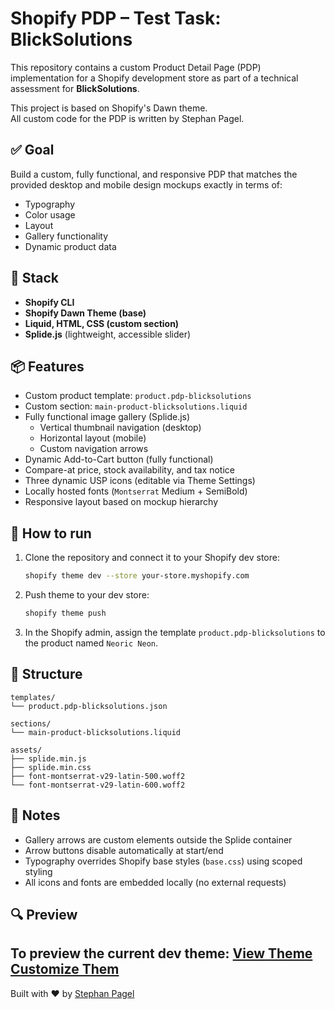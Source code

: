 # Shopify PDP – Test Task: BlickSolutions

This repository contains a custom Product Detail Page (PDP) implementation for a Shopify development store as part of a technical assessment for **BlickSolutions**.

This project is based on Shopify's Dawn theme.  
All custom code for the PDP is written by Stephan Pagel.


## ✅ Goal

Build a custom, fully functional, and responsive PDP that matches the provided desktop and mobile design mockups exactly in terms of:

- Typography
- Color usage
- Layout
- Gallery functionality
- Dynamic product data

## 🧰 Stack

- **Shopify CLI**
- **Shopify Dawn Theme (base)**
- **Liquid, HTML, CSS (custom section)**
- **Splide.js** (lightweight, accessible slider)

## 📦 Features

- Custom product template: `product.pdp-blicksolutions`
- Custom section: `main-product-blicksolutions.liquid`
- Fully functional image gallery (Splide.js)
  - Vertical thumbnail navigation (desktop)
  - Horizontal layout (mobile)
  - Custom navigation arrows
- Dynamic Add-to-Cart button (fully functional)
- Compare-at price, stock availability, and tax notice
- Three dynamic USP icons (editable via Theme Settings)
- Locally hosted fonts (`Montserrat` Medium + SemiBold)
- Responsive layout based on mockup hierarchy

## 🚀 How to run

1. Clone the repository and connect it to your Shopify dev store:
   ```bash
   shopify theme dev --store your-store.myshopify.com
   ```

2. Push theme to your dev store:
   ```bash
   shopify theme push
   ```

3. In the Shopify admin, assign the template `product.pdp-blicksolutions` to the product named `Neoric Neon`.

## 📁 Structure

```plaintext
templates/
└── product.pdp-blicksolutions.json

sections/
└── main-product-blicksolutions.liquid

assets/
├── splide.min.js
├── splide.min.css
├── font-montserrat-v29-latin-500.woff2
└── font-montserrat-v29-latin-600.woff2
```

## 📝 Notes

- Gallery arrows are custom elements outside the Splide container
- Arrow buttons disable automatically at start/end
- Typography overrides Shopify base styles (`base.css`) using scoped styling
- All icons and fonts are embedded locally (no external requests)

## 🔍 Preview

To preview the current dev theme:
[View Theme](https://dev-test-task-blicksolutions.myshopify.com)
[Customize Them](https://dev-test-task-blicksolutions.myshopify.com/admin/themes/182252405079/editor)
---

Built with ❤️ by [Stephan Pagel](https://github.com/StephanPagel)
